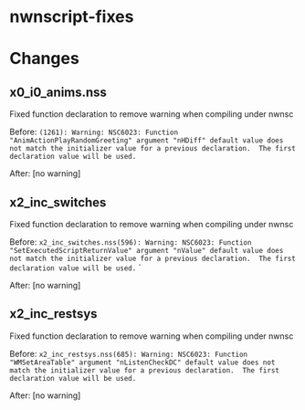 # nwnscript-fixes





# Changes

## x0_i0_anims.nss

Fixed function declaration to remove warning when compiling under nwnsc

Before: 
`(1261): Warning: NSC6023: Function "AnimActionPlayRandomGreeting" argument "nHDiff" default value does not match the initializer value for a previous declaration.  The first declaration value will be used.`

After:  [no warning]


## x2_inc_switches

Fixed function declaration to remove warning when compiling under nwnsc

Before: 
`x2_inc_switches.nss(596): Warning: NSC6023: Function "SetExecutedScriptReturnValue" argument "nValue" default value does not match the initializer value for a previous declaration.  The first declaration value will be used.`
`

After:  [no warning]

## x2_inc_restsys

Fixed function declaration to remove warning when compiling under nwnsc

Before: 
`x2_inc_restsys.nss(685): Warning: NSC6023: Function "WMSetAreaTable" argument "nListenCheckDC" default value does not match the initializer value for a previous declaration.  The first declaration value will be used.`

After:  [no warning]